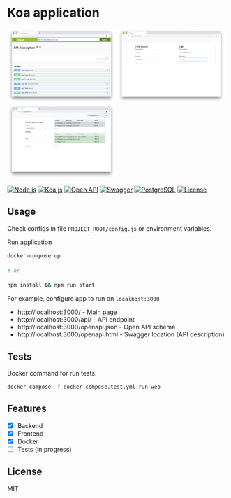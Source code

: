# Koa application

<p align="left">
 <img height="170" title="Open API" src="screenshots/openapi-swagger.png">
 <img height="170" title="Authenticate" src="screenshots/signup_or_login.png">
 <img height="170" title="Work Area" src="screenshots/workarea.png">

 [![Node.js](https://img.shields.io/badge/Node.js-latest-green.svg?style=flat)](https://nodejs.org/)
 [![Koa.js](https://img.shields.io/badge/Koa.js-v2-green.svg?style=flat)](https://koajs.com/)
 [![Open API](https://img.shields.io/badge/OpenAPI-v3-green.svg?style=flat)](https://www.openapis.org/)
 [![Swagger](https://img.shields.io/badge/Swagger-latest-green.svg?style=flat)](https://swagger.io/)
 [![PostgreSQL](https://img.shields.io/badge/PostgreSQL-latest-green.svg?style=flat)](https://www.postgresql.org/)
 [![License](https://img.shields.io/badge/License-MIT-green.svg?style=flat)](https://en.wikipedia.org/wiki/MIT_License)
</p>

## Usage

Check configs in file ``PROJECT_ROOT/config.js`` or environment variables.

Run application

```bash
docker-compose up

# or

npm install && npm run start
```

For example, configure app to run on ``localhost:3000``

 - http://localhost:3000/ - Main page
 - http://localhost:3000/api/ - API endpoint
 - http://localhost:3000/openapi.json - Open API schema
 - http://localhost:3000/openapi.html - Swagger location (API description)

## Tests

Docker command for run tests:

```bash
docker-compose -f docker-compose.test.yml run web
```

## Features

 - [x] Backend
 - [x] Frontend
 - [x] Docker
 - [ ] Tests (in progress)

## License

MIT
